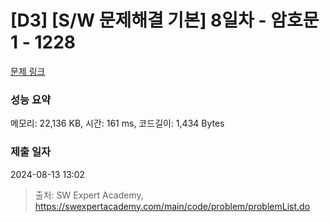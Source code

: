 # [D3] [S/W 문제해결 기본] 8일차 - 암호문1 - 1228 

[문제 링크](https://swexpertacademy.com/main/code/problem/problemDetail.do?contestProbId=AV14w-rKAHACFAYD) 

### 성능 요약

메모리: 22,136 KB, 시간: 161 ms, 코드길이: 1,434 Bytes

### 제출 일자

2024-08-13 13:02



> 출처: SW Expert Academy, https://swexpertacademy.com/main/code/problem/problemList.do